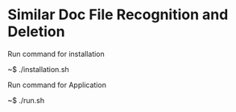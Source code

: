 # Similar Doc File Recognition and Deletion

Run command for installation

~$ ./installation.sh

Run command for Application

~$ ./run.sh
